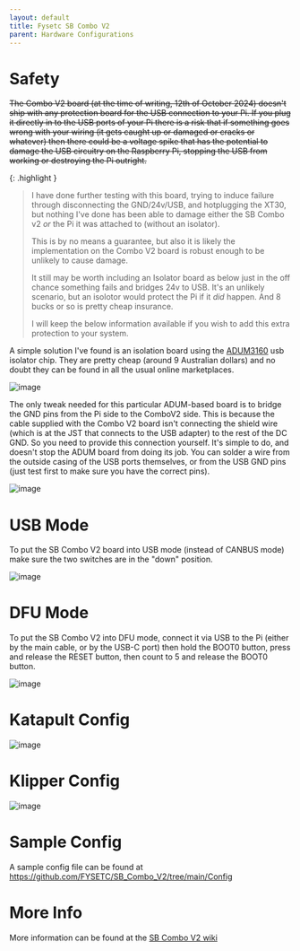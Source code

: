 ```yaml
---
layout: default 
title: Fysetc SB Combo V2
parent: Hardware Configurations
---
```


# Safety

~~The Combo V2 board (at the time of writing, 12th of October 2024) doesn't ship with any protection board for the USB connection to your Pi. If you plug it directly in to the USB ports of your Pi there is a risk that 
if something goes wrong with your wiring (it gets caught up or damaged or cracks or whatever) then there could be a voltage spike that has the potential to damage the USB circuitry on the Raspberry Pi, stopping the 
USB from working or destroying the Pi outright.~~

{: .highlight }
>I have done further testing with this board, trying to induce failure through disconnecting the GND/24v/USB, and hotplugging the XT30, but nothing I've done has been able to damage either the SB Combo v2 *or* the Pi it was attached to (without an isolator).
>
>This is by no means a guarantee, but also it is likely the implementation on the Combo V2 board is robust enough to be unlikely to cause damage.
>
>It still may be worth including an Isolator board as below just in the off chance something fails and bridges 24v to USB. It's an unlikely scenario, but an isolotor would protect the Pi if it *did* happen. And 8 bucks or so is pretty cheap insurance.
>
>I will keep the below information available if you wish to add this extra protection to your system.


A simple solution I've found is an isolation board using the [ADUM3160](https://www.aliexpress.com/w/wholesale-ADUM3160.html) usb isolator chip. They are pretty cheap (around 9 Australian dollars) and no doubt they
can be found in all the usual online marketplaces.

![image](https://github.com/user-attachments/assets/a7699202-c086-445f-bf38-3eba58d2868e)

The only tweak needed for this particular ADUM-based board is to bridge the GND pins from the Pi side to the ComboV2 side. This is because the cable supplied with the Combo V2 board isn't connecting the shield wire
(which is at the JST that connects to the USB adapter) to the rest of the DC GND. So you need to provide this connection yourself.
It's simple to do, and doesn't stop the ADUM board from doing its job. You can solder a wire from the outside casing of the USB ports themselves, or from the USB GND pins (just test first to make sure you have the 
correct pins).

![image](https://github.com/user-attachments/assets/dc7af9cb-456d-484a-8e65-3551f0dcf131)


# USB Mode

To put the SB Combo V2 board into USB mode (instead of CANBUS mode) make sure the two switches are in the "down" position.

![image](https://github.com/user-attachments/assets/a5be3ceb-fa40-41a5-a245-058a7c04f866)



# DFU Mode

To put the SB Combo V2 into DFU mode, connect it via USB to the Pi (either by the main cable, or by the USB-C port) then hold the BOOT0 button, press and release the RESET button, then count to 5 and release the BOOT0 button.

![image](https://github.com/user-attachments/assets/922c0f4f-9b4a-44d5-b636-77b9678f62f1)



# Katapult Config

![image](https://github.com/user-attachments/assets/1b74e630-9896-4240-b50e-49419b0b0982)



# Klipper Config

![image](https://github.com/user-attachments/assets/07166d06-09c7-46aa-8448-3f5f27e415df)


# Sample Config

A sample config file can be found at https://github.com/FYSETC/SB_Combo_V2/tree/main/Config

# More Info

More information can be found at the [SB Combo V2 wiki](https://wiki.fysetc.com/SB_Combo_V2/)
